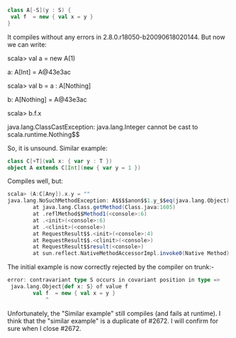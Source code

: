 ```scala
class A[-S](y : S) {
 val f  = new { val x = y }
}
```

It compiles without any errors in 2.8.0.r18050-b20090618020144. But now we can write:

scala> val a = new A(1)

a: A[Int] = A@43e3ac

scala> val b = a : A[Nothing]

b: A[Nothing] = A@43e3ac

scala> b.f.x

java.lang.ClassCastException: java.lang.Integer cannot be cast to
scala.runtime.Nothing$$

So, it is unsound.
Similar example:
```scala
class C[+T](val x: { var y : T })
object A extends C[Int](new { var y = 1 })
```
Compiles well, but:
```scala
scala> (A:C[Any]).x.y = ""
java.lang.NoSuchMethodException: A$$$$anon$$1.y_$$eq(java.lang.Object)
        at java.lang.Class.getMethod(Class.java:1605)
        at .reflMethod$$Method1(<console>:6)
        at .<init>(<console>:6)
        at .<clinit>(<console>)
        at RequestResult$$.<init>(<console>:4)
        at RequestResult$$.<clinit>(<console>)
        at RequestResult$$result(<console>)
        at sun.reflect.NativeMethodAccessorImpl.invoke0(Native Method)
```
The initial example is now correctly rejected by the compiler on trunk:-
```scala
error: contravariant type S occurs in covariant position in type =>
 java.lang.Object{def x: S} of value f
        val f  = new { val x = y }
            ^
```

Unfortunately, the "Similar example" still compiles (and fails at runtime).
I think that the "similar example" is a duplicate of #2672. I will confirm for sure when I close #2672.
